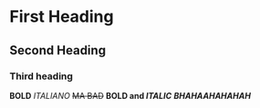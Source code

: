 # First Heading
## Second Heading
### Third heading
**BOLD** 
_ITALIANO_
~~MA BAD~~
**BOLD and _ITALIC_**
***BHAHAAHAHAHAH***

